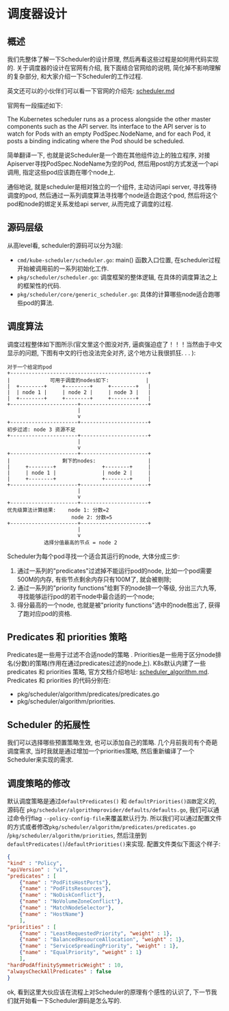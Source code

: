 # 调度器设计

<!-- toc -->

## 概述

我们先整体了解一下Scheduler的设计原理, 然后再看这些过程是如何用代码实现的. 关于调度器的设计在官网有介绍, 我下面结合官网给的说明, 简化掉不影响理解的复杂部分, 和大家介绍一下Scheduler的工作过程. 

英文还可以的小伙伴们可以看一下官网的介绍先: [scheduler.md](https://github.com/kubernetes/community/blob/master/contributors/devel/sig-scheduling/scheduler.md)

官网有一段描述如下: 

The Kubernetes scheduler runs as a process alongside the other master components such as the API server. Its interface to the API server is to watch for Pods with an empty PodSpec.NodeName, and for each Pod, it posts a binding indicating where the Pod should be scheduled.

简单翻译一下, 也就是说Scheduler是一个跑在其他组件边上的独立程序, 对接Apiserver寻找PodSpec.NodeName为空的Pod, 然后用post的方式发送一个api调用, 指定这些pod应该跑在哪个node上. 

通俗地说, 就是scheduler是相对独立的一个组件, 主动访问api server, 寻找等待调度的pod, 然后通过一系列调度算法寻找哪个node适合跑这个pod, 然后将这个pod和node的绑定关系发给api server, 从而完成了调度的过程. 

## 源码层级

从高level看, scheduler的源码可以分为3层: 

- `cmd/kube-scheduler/scheduler.go`: main() 函数入口位置, 在scheduler过程开始被调用前的一系列初始化工作. 
- `pkg/scheduler/scheduler.go`: 调度框架的整体逻辑, 在具体的调度算法之上的框架性的代码. 
- `pkg/scheduler/core/generic_scheduler.go`: 具体的计算哪些node适合跑哪些pod的算法. 

## 调度算法

调度过程整体如下图所示(官文里这个图没对齐, 逼疯强迫症了！！！当然由于中文显示的问题, 下图有中文的行也没法完全对齐, 这个地方让我很抓狂. . . ): 

```shell
对于一个给定的pod
+---------------------------------------------+
|             可用于调度的nodes如下:            |
|  +--------+     +--------+     +--------+   |
|  | node 1 |     | node 2 |     | node 3 |   |
|  +--------+     +--------+     +--------+   |
+----------------------+----------------------+
                       |
                       v
+----------------------+----------------------+
初步过滤: node 3 资源不足
+----------------------+----------------------+
                       |
                       v
+----------------------+----------------------+
|                 剩下的nodes:                 |
|     +--------+               +--------+     |
|     | node 1 |               | node 2 |     |
|     +--------+               +--------+     |
+----------------------+----------------------+
                       |
                       v
+----------------------+----------------------+
优先级算法计算结果:    node 1: 分数=2
                     node 2: 分数=5
+----------------------+----------------------+
                       |
                       v
            选择分值最高的节点 = node 2
```
Scheduler为每个pod寻找一个适合其运行的node, 大体分成三步: 

1. 通过一系列的"predicates"过滤掉不能运行pod的node, 比如一个pod需要500M的内存, 有些节点剩余内存只有100M了, 就会被剔除; 
2. 通过一系列的"priority functions"给剩下的node排一个等级, 分出三六九等, 寻找能够运行pod的若干node中最合适的一个node; 
3. 得分最高的一个node, 也就是被"priority functions"选中的node胜出了, 获得了跑对应pod的资格. 

## Predicates 和 priorities 策略

Predicates是一些用于过滤不合适node的策略 . Priorities是一些用于区分node排名(分数)的策略(作用在通过predicates过滤的node上). K8s默认内建了一些predicates 和 priorities 策略, 官方文档介绍地址:  [scheduler_algorithm.md](https://github.com/kubernetes/community/blob/master/contributors/devel/sig-scheduling/scheduler_algorithm.md). Predicates 和 priorities 的代码分别在: 

- pkg/scheduler/algorithm/predicates/predicates.go
- pkg/scheduler/algorithm/priorities.

## Scheduler 的拓展性

我们可以选择哪些预置策略生效, 也可以添加自己的策略. 几个月前我司有个奇葩调度需求, 当时我就是通过增加一个priorities策略, 然后重新编译了一个Scheduler来实现的需求. 

## 调度策略的修改

默认调度策略是通过`defaultPredicates()` 和 `defaultPriorities()函数`定义的, 源码在 `pkg/scheduler/algorithmprovider/defaults/defaults.go`, 我们可以通过命令行flag `--policy-config-file`来覆盖默认行为. 所以我们可以通过配置文件的方式或者修改`pkg/scheduler/algorithm/predicates/predicates.go` /`pkg/scheduler/algorithm/priorities`, 然后注册到`defaultPredicates()`/`defaultPriorities()`来实现. 配置文件类似下面这个样子: 

```json
{
"kind" : "Policy",
"apiVersion" : "v1",
"predicates" : [
	{"name" : "PodFitsHostPorts"},
	{"name" : "PodFitsResources"},
	{"name" : "NoDiskConflict"},
	{"name" : "NoVolumeZoneConflict"},
	{"name" : "MatchNodeSelector"},
	{"name" : "HostName"}
	],
"priorities" : [
	{"name" : "LeastRequestedPriority", "weight" : 1},
	{"name" : "BalancedResourceAllocation", "weight" : 1},
	{"name" : "ServiceSpreadingPriority", "weight" : 1},
	{"name" : "EqualPriority", "weight" : 1}
	],
"hardPodAffinitySymmetricWeight" : 10,
"alwaysCheckAllPredicates" : false
}
```

ok, 看到这里大伙应该在流程上对Scheduler的原理有个感性的认识了, 下一节我们就开始看一下Scheduler源码是怎么写的. 